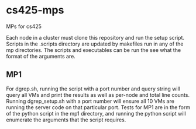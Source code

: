 # cs425-mps
MPs for cs425

Each node in a cluster must clone this repository and run the setup script. Scripts in the .scripts directory are updated by makefiles run in any of the mp directories. The scripts and executables can be run the see what the format of the arguments are.

## MP1
For dgrep.sh, running the script with a port number and query string will query all VMs and print the results as well as per-node and total line counts. Running dgrep_setup.sh with a port number will ensure all 10 VMs are running the server code on that particular port.
Tests for MP1 are in the form of the python script in the mp1 directory, and running the python script will enumerate the arguments that the script requires.
